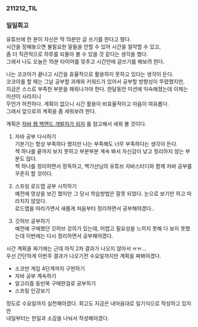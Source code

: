 ### 211212_TIL

### 일일회고

유튜브에 한 분이 자신은 딱 15분만 글 쓰기를 한다고 했다.  
시간을 정해놓으면 불필요한 말들을 안할 수 있어 시간을 절약할 수 있고,  
좀 더 직관적으로 하루를 되돌아 볼 수 있을 것 같다는 생각을 했다.  
그래서 나도 오늘은 15분 타이머를 맞추고 시간안에 글쓰기를 해보려 한다.

나는 코코아가 끝나고 시간을 효율적으로 활용하지 못하고 있다는 생각이 든다.  
코코아를 할 때는 그날 공부할 과제와 키워드가 있어서 공부할 방향성이 뚜렸했지만,  
지금은 스스로 부족한 부분을 채워나가야 한다. 한달동안 미션에 익숙해졌는데 이제는 미션이 사라지니  
무언가 허전하다. 계획이 없으니 시간 활용이 비효율적이고 마음이 여유롭다.  
그래서 앞으로의 계획을 좀 세워보려 한다.

계획은 [자바 웹 백엔드 개발자가 되자](https://kumo.notion.site/f2b2aba49d60417f9740c46c9d60a7be) 를 참고해서 세워 볼 것이다.

1. 자바 공부 다시하기  
기본기는 항상 부족하다 했지만 나는 부족해도 너무 부족하다는 생각이 든다.  
책 하나를 끝까지 보지 못하고 부분부분 계속 봐서 자신감이 낮고 정리하지 않는 부분도 많다.  
책 하나를 정리하면서 정독하고, 백기선님의 유튜브 자바스터디와 함께 자바 공부를 꾸준히 할 것이다.  

2. 스프링 로드맵 공부 시작하기  
예전에 영상을 보긴 했지만 그 당시 학습방법은 잘못 되었다. 눈으로 보기만 하고 따라치지 않았다.  
로드맵을 따라가면서 새롭게 처음부터 정리하면서 공부해야겠다..

3. 깃허브 공부하기  
예전에 구매했던 깃허브 강의가 있는데, 어렵고 필요성을 느끼지 못해 다 보지 못했는데
이번에는 다시 정리하면서 공부해야겠다.

시간 계획을 짜기에는 근데 아직 2차 결과가 나오지 않아서 ㅠㅠ...  
우선 간단하게 이번주 결과가 나오기전 수요일까지만 계획을 짜봐야겠다.  
- 소코반 게임 4단계까지 구현하기
- 자바 공부 계속하기
- 알고리즘 동빈북 구매한걸로 공부하기
- 스프링 인강보기

정도로 수요일까지 실천해야겠다. 회고도 지금은 내마음대로 일기식으로 작성하고 있지만  
내일부터는 한일과 소감을 나눠서 작성해야겠다.



